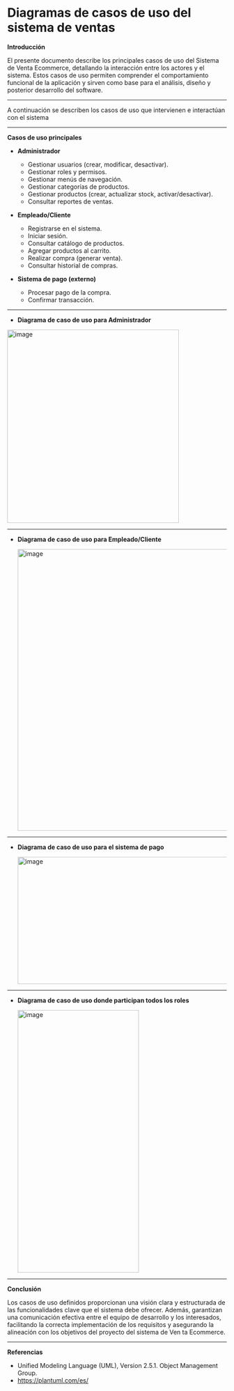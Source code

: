 # Diagramas de casos de uso del sistema de ventas 


**Introducción**

El presente documento describe los principales casos de uso del Sistema de Venta Ecommerce, detallando la interacción entre los actores y el sistema. Estos casos de uso permiten comprender el comportamiento funcional de la aplicación y sirven como base para el análisis, diseño y posterior desarrollo del software.

---

A continuación se describen los casos de uso que intervienen e interactúan con el sistema 

---

**Casos de uso principales**

- **Administrador** 
  - Gestionar usuarios (crear, modificar, desactivar).
  - Gestionar roles y permisos.
  - Gestionar menús de navegación.
  - Gestionar categorías de productos.
  - Gestionar productos (crear, actualizar stock, activar/desactivar).
  - Consultar reportes de ventas.


- **Empleado/Cliente** 
  - Registrarse en el sistema.
  - Iniciar sesión.
  - Consultar catálogo de productos.
  - Agregar productos al carrito.
  - Realizar compra (generar venta).
  - Consultar historial de compras.

- **Sistema de pago (externo)** 
  - Procesar pago de la compra.
  - Confirmar transacción.

 
---

- **Diagrama de caso de uso para Administrador**
  
<img width="394" height="444" alt="image" src="https://github.com/user-attachments/assets/291c2aa1-6e97-4c8d-b103-a20129c9dd1d" />

---

- **Diagrama de caso de uso para Empleado/Cliente**

  <img width="506" height="647" alt="image" src="https://github.com/user-attachments/assets/5b98a0bd-867b-44b1-9f2a-bf4bbfddfb7f" />

---

  - **Diagrama de caso de uso para el sistema de pago**

    <img width="604" height="292" alt="image" src="https://github.com/user-attachments/assets/fd46f9a7-1f63-4640-95f2-c8bf4126c9a5" />

---

- **Diagrama de caso de uso donde participan todos los roles**


    <img width="278" height="603" alt="image" src="https://github.com/user-attachments/assets/4ced030f-14b5-4d38-a873-694223f5c45d" />


---

**Conclusión**
  
Los casos de uso definidos proporcionan una visión clara y estructurada de las funcionalidades clave que el sistema debe ofrecer. Además, garantizan una comunicación efectiva entre el equipo de desarrollo y los interesados, facilitando la correcta implementación de los requisitos y asegurando la alineación con los objetivos del proyecto del sistema de Ven ta Ecommerce.

---

**Referencias**

- Unified Modeling Language (UML), Version 2.5.1. Object Management Group.
- https://plantuml.com/es/




